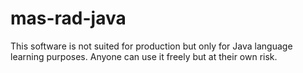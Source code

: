mas-rad-java
============
This software is not suited for production but only for Java language learning purposes. 
Anyone can use it freely but at their own risk.
